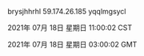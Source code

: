 brysjhhrhl 59.174.26.185 yqqlmgsycl

2021年 07月 18日 星期日 11:00:02 CST

2021年 07月 18日 星期日 03:00:02 GMT
